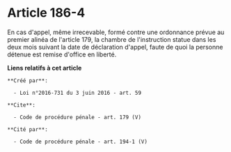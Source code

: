 # Article 186-4

En cas d'appel, même irrecevable, formé contre une ordonnance prévue au premier alinéa de l'article 179, la chambre de
l'instruction statue dans les deux mois suivant la date de déclaration d'appel, faute de quoi la personne détenue est remise
d'office en liberté.

**Liens relatifs à cet article**

	**Créé par**:

	  - Loi n°2016-731 du 3 juin 2016 - art. 59

	**Cite**:

	  - Code de procédure pénale - art. 179 (V)

	**Cité par**:

	  - Code de procédure pénale - art. 194-1 (V)
